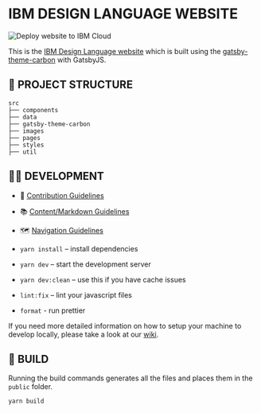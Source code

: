 # IBM DESIGN LANGUAGE WEBSITE

![Deploy website to IBM Cloud](https://github.com/carbon-design-system/design-language-website/workflows/Deploy%20website%20to%20IBM%20Cloud/badge.svg)

This is the [IBM Design Language website](http://www.ibm.com/design/language) which is built using the [gatsby-theme-carbon](https://gatsby-theme-carbon.now.sh/) with GatsbyJS.

## 📂 PROJECT STRUCTURE

```
src
├── components
├── data
├── gatsby-theme-carbon
├── images
├── pages
├── styles
├── util
```

## 👩‍💻 DEVELOPMENT

- 🤝 [Contribution Guidelines](.github/CONTRIBUTING.md)
- 📚 [Content/Markdown Guidelines](https://gatsby-theme-carbon.now.sh/components/markdown)
- 🗺 [Navigation Guidelines](https://gatsby-theme-carbon.now.sh/guides/navigation/sidebar)

- `yarn install` – install dependencies
- `yarn dev` – start the development server
- `yarn dev:clean` – use this if you have cache issues
- `lint:fix` – lint your javascript files
- `format` - run prettier

If you need more detailed information on how to setup your machine to develop locally, please take a look at our [wiki](https://github.com/carbon-design-system/carbon-website-gatsby/wiki).

## 🚀 BUILD

Running the build commands generates all the files and places them in the `public` folder.

```
yarn build
```

